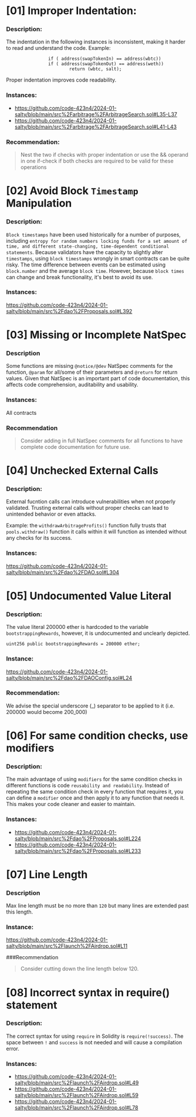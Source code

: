 # [01] Improper Indentation:

### Description:
The indentation in the following instances is inconsistent, making it harder to read and understand the code.
Example:

```Solidity
                if ( address(swapTokenIn) == address(wbtc))
                if ( address(swapTokenOut) == address(weth))
                        return (wbtc, salt);
```
Proper indentation improves code readability.

### Instances:

- https://github.com/code-423n4/2024-01-salty/blob/main/src%2Farbitrage%2FArbitrageSearch.sol#L35-L37
- https://github.com/code-423n4/2024-01-salty/blob/main/src%2Farbitrage%2FArbitrageSearch.sol#L41-L43

### Recommendation:
> Nest the two if checks with proper indentation or use the && operand in one if-check if both checks are required to be valid for these operations

# [02] Avoid Block `Timestamp` Manipulation

### Description:
`Block timestamps` have been used historically for a number of purposes, including `entropy for random numbers locking funds for a set amount of time, and different state-changing, time-dependent conditional statements`. 
Because validators have the capacity to slightly alter `timestamps`, using `block timestamps` wrongly in smart contracts can be quite risky.
The time difference between events can be estimated using `block.number` and the average `block time`. However, because `block times` can change and break functionality, it's best to avoid its use.

### Instances:
https://github.com/code-423n4/2024-01-salty/blob/main/src%2Fdao%2FProposals.sol#L392

# [03] Missing or Incomplete NatSpec

### Description
Some functions are missing `@notice/@dev` NatSpec comments for the function, `@param` for all/some of their parameters and `@return` for return values. Given that NatSpec is an important part of code documentation, this affects code comprehension, auditability and usability.

### Instances:
All contracts

### Recommendation
> Consider adding in full NatSpec comments for all functions to have complete code documentation for future use.

# [04] Unchecked External Calls

### Description:
External fucntion calls can introduce vulnerabilities when not properly validated. Trusting external calls without proper checks can lead to unintended behavior or even attacks.

Example: the `withdrawArbitrageProfits()` function fully trusts that `pools.withdraw()` function it calls within it will function as intended without any checks for its success.

### Instances:
https://github.com/code-423n4/2024-01-salty/blob/main/src%2Fdao%2FDAO.sol#L304

# [05] Undocumented Value Literal

### Description:
The value literal 200000 ether is hardcoded to the variable `bootstrappingRewards`, however, it is undocumented and unclearly depicted.

```Solidity
uint256 public bootstrappimgRewards = 200000 ether;
```

### Instance:
https://github.com/code-423n4/2024-01-salty/blob/main/src%2Fdao%2FDAOConfig.sol#L24

### Recommendation:
We advise the special underscore (_) separator to be applied to it (i.e. 200000 would become 200_000) 

# [06] For same condition checks, use modifiers

### Description:
The main advantage of using `modifiers` for the same condition checks in different functions is code `reusability and readability`. 
Instead of repeating the same condition check in every function that requires it, you can define a `modifier` once and then apply it to any function that needs it. This makes your code cleaner and easier to maintain.

### Instances:
- https://github.com/code-423n4/2024-01-salty/blob/main/src%2Fdao%2FProposals.sol#L224
- https://github.com/code-423n4/2024-01-salty/blob/main/src%2Fdao%2FProposals.sol#L233

# [07] Line Length

### Description
Max line length must be no more than `120` but many lines are extended past this length.

### Instance:
https://github.com/code-423n4/2024-01-salty/blob/main/src%2Flaunch%2FAirdrop.sol#L11

###Recommendation
> Consider cutting down the line length below 120.

# [08] Incorrect syntax in require() statement 

### Description:
The correct syntax for using `require` in Solidity is `require(!success)`. The space between `!` and `success` is not needed and will cause a compilation error.

### Instances:
- https://github.com/code-423n4/2024-01-salty/blob/main/src%2Flaunch%2FAirdrop.sol#L49
- https://github.com/code-423n4/2024-01-salty/blob/main/src%2Flaunch%2FAirdrop.sol#L59
- https://github.com/code-423n4/2024-01-salty/blob/main/src%2Flaunch%2FAirdrop.sol#L78
